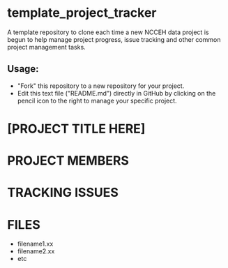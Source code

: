 # template_project_tracker
A template repository to clone each time a new NCCEH data project is begun to help manage project progress, issue tracking and other common project management tasks. 
## Usage: 
* "Fork" this repository to a new repository for your project. 
* Edit this text file ("README.md") directly in GitHub by clicking on the pencil icon to the right to manage your specific project.  
 
# [PROJECT TITLE HERE]

# PROJECT MEMBERS

# TRACKING ISSUES

# FILES
* filename1.xx
* filename2.xx
* etc
